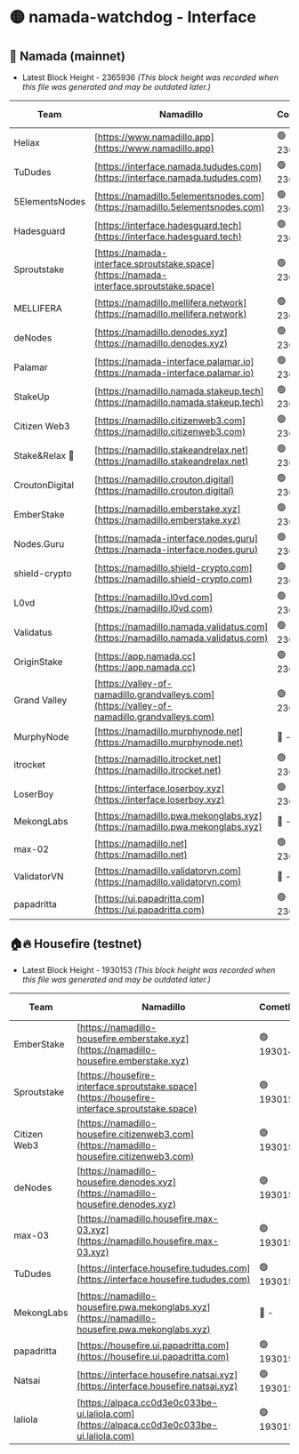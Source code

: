 # 🟡 namada-watchdog - Interface

## 🚀 Namada (mainnet)
- Latest Block Height - 2365936 *(This block height was recorded when this file was generated and may be outdated later.)*

| Team | Namadillo | CometBFT | Indexer | MASP Indexer |
|-|-|-|-|-|
| Heliax | [https://www.namadillo.app](https://www.namadillo.app) | 🟢 2365920 | 🟢 2365920 | 🟢 2365920 |
| TuDudes | [https://interface.namada.tududes.com](https://interface.namada.tududes.com) | 🟢 2365921 | 🟢 2365920 | 🟢 2365920 |
| 5ElementsNodes | [https://namadillo.5elementsnodes.com](https://namadillo.5elementsnodes.com) | 🟢 2365921 | 🟢 2365921 | 🟢 2365921 |
| Hadesguard | [https://interface.hadesguard.tech](https://interface.hadesguard.tech) | 🟢 2365921 | 🟢 2365921 | 🟢 2365921 |
| Sproutstake | [https://namada-interface.sproutstake.space](https://namada-interface.sproutstake.space) | 🟢 2365922 | 🟢 2365922 | 🟢 2365922 |
| MELLIFERA | [https://namadillo.mellifera.network](https://namadillo.mellifera.network) | 🟢 2365923 | 🟢 2365922 | 🟢 2365923 |
| deNodes | [https://namadillo.denodes.xyz](https://namadillo.denodes.xyz) | 🟢 2365923 | 🟢 2365923 | 🟢 2365923 |
| Palamar | [https://namada-interface.palamar.io](https://namada-interface.palamar.io) | 🟢 2365924 | 🟢 2365924 | 🟢 2365924 |
| StakeUp | [https://namadillo.namada.stakeup.tech](https://namadillo.namada.stakeup.tech) | 🟢 2365924 | 🟢 2365924 | 🟢 2365924 |
| Citizen Web3 | [https://namadillo.citizenweb3.com](https://namadillo.citizenweb3.com) | 🟢 2365925 | 🟢 2365924 | 🟢 2365925 |
| Stake&Relax 🦥 | [https://namadillo.stakeandrelax.net](https://namadillo.stakeandrelax.net) | 🟢 2365925 | 🟢 2365926 | 🟢 2365926 |
| CroutonDigital | [https://namadillo.crouton.digital](https://namadillo.crouton.digital) | 🟢 2365926 | 🟢 2365926 | 🟢 2365926 |
| EmberStake | [https://namadillo.emberstake.xyz](https://namadillo.emberstake.xyz) | 🟢 2365927 | 🟢 2365926 | 🟢 2365926 |
| Nodes.Guru | [https://namada-interface.nodes.guru](https://namada-interface.nodes.guru) | 🟢 2365927 | 🟢 2365927 | 🟢 2365927 |
| shield-crypto | [https://namadillo.shield-crypto.com](https://namadillo.shield-crypto.com) | 🟢 2365928 | 🔴 2359007 | 🟢 2365927 |
| L0vd | [https://namadillo.l0vd.com](https://namadillo.l0vd.com) | 🟢 2365928 | 🟢 2365928 | 🟢 2365928 |
| Validatus | [https://namadillo.namada.validatus.com](https://namadillo.namada.validatus.com) | 🟢 2365929 | 🟢 2365929 | 🟢 2365929 |
| OriginStake | [https://app.namada.cc](https://app.namada.cc) | 🟢 2365930 | 🟢 2365930 | 🟢 2365929 |
| Grand Valley | [https://valley-of-namadillo.grandvalleys.com](https://valley-of-namadillo.grandvalleys.com) | 🟢 2365930 | 🟢 2365930 | 🟢 2365930 |
| MurphyNode | [https://namadillo.murphynode.net](https://namadillo.murphynode.net) | 🔴 - | 🔴 - | 🔴 - |
| itrocket | [https://namadillo.itrocket.net](https://namadillo.itrocket.net) | 🟢 2365932 | 🟢 2365932 | 🟢 2365932 |
| LoserBoy | [https://interface.loserboy.xyz](https://interface.loserboy.xyz) | 🟢 2365933 | 🟢 2365933 | 🟢 2365933 |
| MekongLabs | [https://namadillo.pwa.mekonglabs.xyz](https://namadillo.pwa.mekonglabs.xyz) | 🔴 - | 🔴 - | 🔴 - |
| max-02 | [https://namadillo.net](https://namadillo.net) | 🟢 2365934 | 🟢 2365934 | 🟢 2365934 |
| ValidatorVN | [https://namadillo.validatorvn.com](https://namadillo.validatorvn.com) | 🔴 - | 🔴 - | 🔴 - |
| papadritta | [https://ui.papadritta.com](https://ui.papadritta.com) | 🟢 2365936 | 🟢 2365936 | 🟢 2365936 |

## 🏠🔥 Housefire (testnet)
- Latest Block Height - 1930153 *(This block height was recorded when this file was generated and may be outdated later.)*

| Team | Namadillo | CometBFT | Indexer | MASP Indexer |
|-|-|-|-|-|
| EmberStake | [https://namadillo-housefire.emberstake.xyz](https://namadillo-housefire.emberstake.xyz) | 🟢 1930149 | 🟢 1930149 | 🟢 1930149 |
| Sproutstake | [https://housefire-interface.sproutstake.space](https://housefire-interface.sproutstake.space) | 🟢 1930150 | 🟢 1930150 | 🟢 1930150 |
| Citizen Web3 | [https://namadillo-housefire.citizenweb3.com](https://namadillo-housefire.citizenweb3.com) | 🟢 1930150 | 🔴 1887621 | 🟢 1930150 |
| deNodes | [https://namadillo-housefire.denodes.xyz](https://namadillo-housefire.denodes.xyz) | 🟢 1930151 | 🔴 1890250 | 🟢 1930150 |
| max-03 | [https://namadillo.housefire.max-03.xyz](https://namadillo.housefire.max-03.xyz) | 🟢 1930151 | 🟢 1930151 | 🟢 1930151 |
| TuDudes | [https://interface.housefire.tududes.com](https://interface.housefire.tududes.com) | 🟢 1930151 | 🔴 1896505 | 🟢 1930151 |
| MekongLabs | [https://namadillo-housefire.pwa.mekonglabs.xyz](https://namadillo-housefire.pwa.mekonglabs.xyz) | 🔴 - | 🔴 - | 🔴 - |
| papadritta | [https://housefire.ui.papadritta.com](https://housefire.ui.papadritta.com) | 🟢 1930152 | 🟢 1930152 | 🟢 1930152 |
| Natsai | [https://interface.housefire.natsai.xyz](https://interface.housefire.natsai.xyz) | 🟢 1930152 | 🟢 1930152 | 🟢 1930152 |
| laliola | [https://alpaca.cc0d3e0c033be-ui.laliola.com](https://alpaca.cc0d3e0c033be-ui.laliola.com) | 🟢 1930153 | 🟢 1930153 | 🟢 1930153 |

